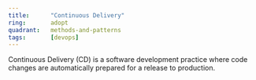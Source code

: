 ```yaml
---
title:      "Continuous Delivery"
ring:       adopt
quadrant:   methods-and-patterns
tags:       [devops]
---
```


Continuous Delivery (CD) is a software development practice where code changes are automatically prepared for a release to production.
